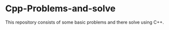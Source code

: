 # Cpp-Problems-and-solve
This repository consists of some basic problems and there solve using C++. 
